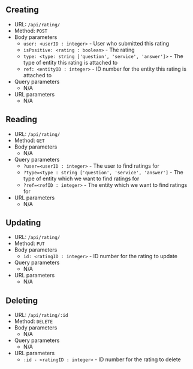 ## Creating
- URL: `/api/rating/`
- Method: `POST`
- Body parameters
    - `user: <userID : integer>` - User who submitted this rating
    - `isPositive: <rating : boolean>` - The rating
    - `type: <type: string ['question', 'service', 'answer']>` - The type of entity this rating is attached to
    - `ref: <entityID : integer>` - ID number for the entity this rating is attached to
- Query parameters
    - N/A
- URL parameters
    - N/A

## Reading
- URL: `/api/rating/`
- Method: `GET`
- Body parameters
    - N/A
- Query parameters
    - `?user=<userID : integer>` - The user to find ratings for
    - `?type=<type : string ['question', 'service', 'answer']` - The type of entity which we want to find ratings for
    - `?ref=<refID : integer>` - The entity which we want to find ratings for
- URL parameters
    - N/A

## Updating
- URL: `/api/rating/`
- Method: `PUT`
- Body parameters
    - `id: <ratingID : integer>` - ID number for the rating to update
- Query parameters
    - N/A
- URL parameters
    - N/A

## Deleting
- URL: `/api/rating/:id`
- Method: `DELETE`
- Body parameters
    - N/A
- Query parameters
    - N/A
- URL parameters
    - `:id - <ratingID : integer>` - ID number for the rating to delete